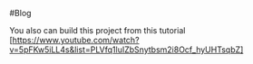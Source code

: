 #Blog

You also can build this project from this tutorial
[https://www.youtube.com/watch?v=5pFKw5iLL4s&list=PLVfq1luIZbSnytbsm2i8Ocf_hyUHTsqbZ]